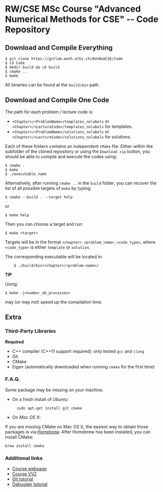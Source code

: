 # RW/CSE MSc Course "Advanced Numerical Methods for CSE" -- Code Repository

## Download and Compile Everything

	$ git clone https://gitlab.math.ethz.ch/AdvNumCSE/Code
	$ cd Code
	$ mkdir build && cd build
	$ cmake ..
	$ make

All binaries can be found at the `build/bin` path.

## Download and Compile One Code

The path for each problem / lecture code is:

 - `<Chapter>/<ProblemName>/templates_nolabels` or `<Chapter>/<LectureCode>/templates_nolabels` for templates.
 - `<Chapter>/<ProblemName>/solutions_nolabels` or `<Chapter>/<LectureCode>/solutions_nolabels` for solutions.

Each of these folders contains an independent `CMake` file. Either within the subfolder of the cloned repository or using the `Download zip` button, you should be able to compile and execute the codes using:

```
$ cmake .
$ make
$ ./executable_name
```

Alternatively, after running `cmake ..` in the `build` folder, you can recover the list of all possible targets of `make` by typing:

    $ cmake --build . --target help

or

    $ make help

Then you can choose a target and run:

    $ make <target>

Targets will be in the format `<chapter>_<problem_name>_<code_type>`, where `<code_type>` is either `template` or `solution`.

The corresponding executable will be located in:

        $ ./build/bin/<chapter>/<problem-name>/

**TIP**

Using:

    $ make -j<number_ob_processes>
    
may (or may not) speed up the compilation time.

## Extra

### Third-Party Libraries

**Required**

- C++ compiler (C++11 support required): only tested `gcc` and `clang`
- Git
- CMake
- Eigen (automatically downloaded when running `cmake` for the first time)

### F.A.Q.

Some package may be missing on your machine.

- On a fresh install of *Ubuntu*:

        sudo apt-get install git cmake
    
- On *Mac OS X*:

If you are missing CMake on Mac OS X, the easiest way to obtain those packages is via [Homebrew](http://brew.sh/). After Homebrew has been installed, you can install CMake:

    brew install cmake

### Additional links

- [Course webpage](https://moodle-app2.let.ethz.ch/course/view.php?id=3643)
- [Course VVZ](http://www.vvz.ethz.ch/Vorlesungsverzeichnis/lerneinheitPre.do?semkez=2017W&ansicht=KATALOGDATEN&lerneinheitId=117918&lang=en)
- [Git tutorial](https://gitlab.math.ethz.ch/tille/gitlab-introduction/blob/master/git/README.md)
- [Debugger tutorial](https://gitlab.math.ethz.ch/tille/debugging-cpp-code-with-lldb)


